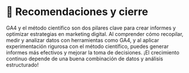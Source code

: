 # 🎃 Recomendaciones y cierre
GA4 y el método científico son dos pilares clave para crear informes y optimizar estrategias en marketing digital. Al comprender cómo recopilar, medir y analizar datos con herramientas como GA4, y al aplicar experimentación rigurosa con el método científico, puedes generar informes más efectivos y mejorar la toma de decisiones. ¡El crecimiento continuo depende de una buena combinación de datos y análisis estructurado!